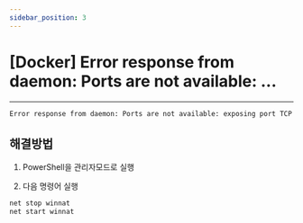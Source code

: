 ```yaml
---
sidebar_position: 3
---
```


# [Docker] Error response from daemon: Ports are not available: ...
---

```bash
Error response from daemon: Ports are not available: exposing port TCP 0.0.0.0:3000 -> 0.0.0.0:0: listen tcp 0.0.0.0:3000: bind: An attempt was made to access a socket in a way forbidden by its access permissions.
```

## 해결방법

1. PowerShell을 관리자모드로 실행

2. 다음 명령어 실행

```bash
net stop winnat
net start winnat
```